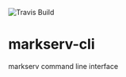 ![Travis Build](https://travis-ci.org/F1LT3R/markserv-cli.svg?branch=master)

# markserv-cli

markserv command line interface

<!--markserv|markdown|test2.md-->
